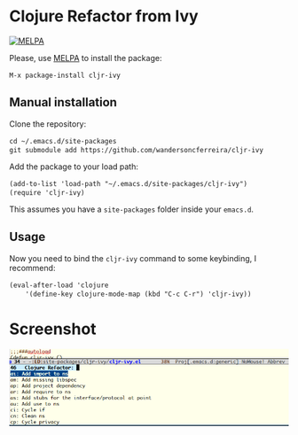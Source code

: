 # Clojure Refactor from Ivy

[![MELPA](https://melpa.org/packages/cljr-ivy-badge.svg)](https://melpa.org/#/cljr-ivy)


Please, use [MELPA](https://melpa.org/#/) to install the package:

```
M-x package-install cljr-ivy
```

## Manual installation
Clone the repository:
```
cd ~/.emacs.d/site-packages
git submodule add https://github.com/wandersoncferreira/cljr-ivy
```

Add the package to your load path:

```elisp
(add-to-list 'load-path "~/.emacs.d/site-packages/cljr-ivy")
(require 'cljr-ivy)
```

This assumes you have a `site-packages` folder inside your `emacs.d`.


## Usage
Now you need to bind the `cljr-ivy` command to some keybinding, I recommend:

```elisp
(eval-after-load 'clojure
	'(define-key clojure-mode-map (kbd "C-c C-r") 'cljr-ivy))
```


# Screenshot

![Example of completions](images/cljr-ivy.png)
